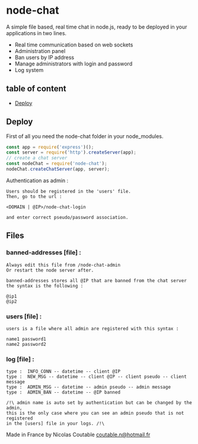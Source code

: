 # node-chat

A simple file based, real time chat in node.js, ready to be deployed in your applications in two lines.

* Real time communication based on web sockets
* Administration panel
* Ban users by IP address
* Manage administrators with login and password
* Log system

## table of content
* [Deploy](#deploy)

## Deploy

First of all you need the node-chat folder in your node_modules.

```javascript
const app = require('express')();
const server = require('http').createServer(app);
// create a chat server
const nodeChat = require('node-chat');
nodeChat.createChatServer(app, server);
```



Authentication as admin :

	Users should be registered in the 'users' file.
	Then, go to the url :

	<DOMAIN | @IP>/node-chat-login

	and enter correct pseudo/password association.
	
## Files

### banned-addresses [file] :

	Always edit this file from /node-chat-admin
	Or restart the node server after. 

	banned-addresses stores all @IP that are banned from the chat server
	the syntax is the following :

	@ip1
	@ip2

### users [file] :
	
	users is a file where all admin are registered with this syntax :

	name1 password1
	name2 password2

### log [file] :

	type :	INFO_CONN -- datetime -- client @IP
	type :	NEW_MSG -- datetime -- client @IP -- client pseudo -- client message
	type :	ADMIN_MSG -- datetime -- admin pseudo -- admin message
	type :	ADMIN_BAN -- datetime -- @IP banned

	/!\ admin name is auto set by authentication but can be changed by the admin, 
	this is the only case where you can see an admin pseudo that is not registered
	in the [users] file in your logs. /!\

Made in France by Nicolas Coutable
coutable.n@hotmail.fr
